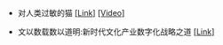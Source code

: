 - 对人类过敏的猫 [[Link]](https://www.taptap.cn/app/707297) [[Video]](https://www.bilibili.com/video/BV1KD421N7Mz/?spm_id_from=333.337.search-card.all.click&vd_source=ac029ea51d4fa7792bf54fe4e8e4a7cb)

- 文以数载数以道明:新时代文化产业数字化战略之道 [[Link]](https://product.dangdang.com/11754353446.html)